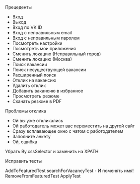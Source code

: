 Прецеденты

- Вход
- Выход
- Вход по VK ID
- Вход с неправильным email 
- Вход с неправильным паролем
- Посмотреть настройки
- Посмотреть мои приложения 
- Сменить локацию (Неправильный город) 
- Сменить локацию (Москва)
- Поиск вакансии
- Поиск несуществующей вакансии
- Расширенный поиск
- Отклик на вакансию
- Удалить отклик
- Добавить вакансию в избранное
- Просмотреть резюме
- Скачать резюме в PDF

Проблемы отклика
- Ой вы уже откликались
- Ой работодатель может вас переместить на другой сайт
- Сразу всплавающее окно с чатом с работодателем
- Заполните анкету
- Ой, ошибка

Убрать  By.cssSelector и заменить на XPATH

Исправить тесты

AddToFeaturedTest
searchForVacancyTest - И поменять имя!
RemoveFromFeaturedTest
ApplyTest 